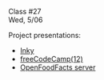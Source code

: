 <div class="lecture2">

<div class="column_date">
<p markdown="block">

Class #27 <br>
Wed, 5/06

</p>
</div>
<div class="column_materials">
<p markdown="block">


Project presentations:

- [Inky](https://github.com/nyu-ossd-s20/inky)
- [freeCodeCamp(12)](https://github.com/nyu-ossd-s20/freeCodeCamp)
- [OpenFoodFacts server](https://github.com/nyu-ossd-s20/openfoodfacts-server)


</p>
</div>

<div class="column_assign">
<p markdown="block">



</p>
</div>

</div>
